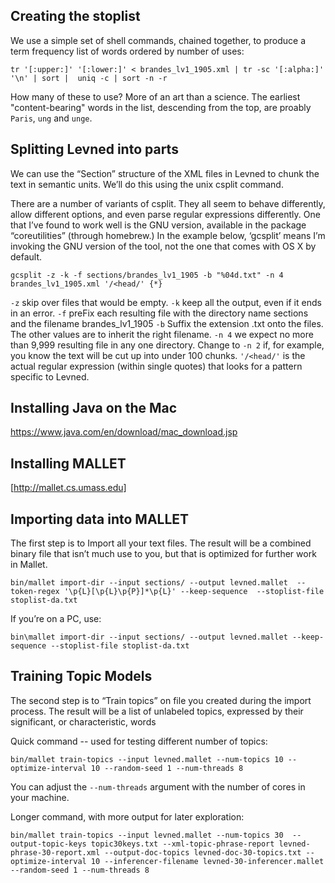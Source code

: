 ## Creating the stoplist

We use a simple set of shell commands, chained together, to produce a term frequency list of words ordered by number of uses:

`tr '[:upper:]' '[:lower:]' < brandes_lv1_1905.xml | tr -sc '[:alpha:]' '\n' | sort |  uniq -c | sort -n -r`

How many of these to use? More of an art than a science. The earliest "content-bearing" words in the list, descending from the top, are proably `Paris`, `ung` and `unge`.

## Splitting Levned into parts

We can use the “Section” structure of the XML files in Levned to chunk the text in semantic units.  We’ll do this using the unix csplit command.

There are a number of variants of csplit. They all seem to behave differently, allow different options, and even parse regular expressions differently. One that I’ve found to work well is the GNU version, available in the package “coreutilities” (through homebrew.) In the example below, ‘gcsplit’ means I’m invoking the GNU version of the tool, not the one that comes with OS X by default.

`gcsplit -z -k -f sections/brandes_lv1_1905 -b "%04d.txt" -n 4 brandes_lv1_1905.xml '/<head/' {*}`

`-z`  skip over files that would be empty.
`-k` keep all the output, even if it ends in an error.
`-f` preFix each resulting file with the directory name sections and the filename brandes_lv1_1905
`-b` Suffix the extension .txt onto the files. The other values are to inherit the right filename.
`-n 4` we expect no more than 9,999 resulting file in any one directory.  Change to `-n 2` if, for example, you know the text will be cut up into under 100 chunks.
`'/<head/'` is the actual regular expression (within single quotes) that looks for a pattern specific to Levned. 


## Installing Java on the Mac

https://www.java.com/en/download/mac_download.jsp

## Installing MALLET

[http://mallet.cs.umass.edu]

## Importing data into MALLET

The first step is to Import all your text files. The result will be a combined binary file that isn’t much use to you, but that is optimized for further work in Mallet.

`bin/mallet import-dir --input sections/ --output levned.mallet  --token-regex '\p{L}[\p{L}\p{P}]*\p{L}' --keep-sequence  --stoplist-file stoplist-da.txt`

If you’re on a PC, use:

`bin\mallet import-dir --input sections/ --output levned.mallet --keep-sequence --stoplist-file stoplist-da.txt`

## Training Topic Models

The second step is to “Train topics” on file you created during the import process. The result will be a list of unlabeled topics, expressed by their significant, or characteristic, words

Quick command -- used for testing different number of topics:

`bin/mallet train-topics --input levned.mallet --num-topics 10 --optimize-interval 10 --random-seed 1 --num-threads 8`

You can adjust the `--num-threads` argument with the number of cores in your machine.

Longer command, with more output for later exploration:

`bin/mallet train-topics --input levned.mallet --num-topics 30  --output-topic-keys topic30keys.txt --xml-topic-phrase-report levned-phrase-30-report.xml --output-doc-topics levned-doc-30-topics.txt --optimize-interval 10 --inferencer-filename levned-30-inferencer.mallet --random-seed 1 --num-threads 8`



